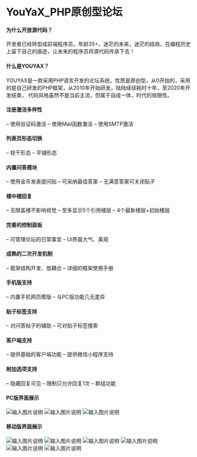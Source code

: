 # YouYaX_PHP原创型论坛

#### 为什么开放源代码？
开发者已经转型成前端程序员，年龄35+，迷茫的未来，迷茫的结局，在编程历史上留下自己的痕迹，让未来的程序员将源代码传承下去！

#### 什么是YOUYAX？
YOUYAX是一款采用PHP语言开发的论坛系统，性质是原创型，从0开始的，采用的是自己研发的PHP框架，从2010年开始研发，陆陆续续耗时十年，至2020年开发结束，
代码风格虽然不是当前主流，但属于自成一体，时代的局限性。

#### 注册激活多样性
– 使用验证码激活
– 使用Mail函数激活
– 使用SMTP激活

#### 列表页形态切换
– 枝干形态
– 平铺形态

#### 内置问答模块
– 使用金币发表提问贴
– 可采纳最佳答案
– 无满意答案可关闭贴子

#### 楼中楼回复
– 无限盖楼不影响视觉 
– 至多显示5个引用楼层
– 4个最新楼层+初始楼层

#### 完善的控制面板
– 可管理论坛的日常事宜 
– UI界面大气、美观 

#### 成熟的二次开发机制
– 框架结构开发、低耦合
– 详细的框架使用手册 

#### 手机版支持
– 内置手机网页模版
– 与PC版功能几无差异

#### 贴子标签支持
– 对问答帖子的辅助
– 可对贴子标签搜索

#### 客户端支持
– 提供基础的客户端功能
– 提供微信小程序支持

#### 附加选项支持
– 隐藏回复可见
– 限制只允许回复1次
– 群组功能

#### PC版界面展示
![输入图片说明](https://images.gitee.com/uploads/images/2021/1213/084447_3fd737db_3785.png "1.png")
![输入图片说明](https://images.gitee.com/uploads/images/2021/1213/084457_94cf6f9d_3785.png "2.png")
![输入图片说明](https://images.gitee.com/uploads/images/2021/1213/084513_c8ff1a34_3785.png "3.png")

#### 移动版界面展示
![输入图片说明](https://images.gitee.com/uploads/images/2021/1213/084733_06a4f72a_3785.jpeg "11.jpg")
![输入图片说明](https://images.gitee.com/uploads/images/2021/1213/084742_f58f18cc_3785.jpeg "22.jpg")
![输入图片说明](https://images.gitee.com/uploads/images/2021/1213/084750_ca9e2cfc_3785.jpeg "33.jpg")
![输入图片说明](https://images.gitee.com/uploads/images/2021/1213/084757_3e9ea2fa_3785.jpeg "44.jpg")
![输入图片说明](https://images.gitee.com/uploads/images/2021/1213/084805_a883eef8_3785.jpeg "55.jpg")
![输入图片说明](https://images.gitee.com/uploads/images/2022/0715/083841_bd5e80a0_3785.jpeg "ruanzhu.jpg")